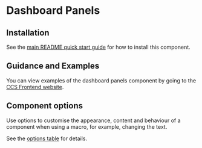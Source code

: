 # Dashboard Panels

## Installation

See the [main README quick start guide](https://github.com/tim-s-ccs/ts-ccs-frontend#quick-start) for how to install this component.

## Guidance and Examples
You can view examples of the dashboard panels component by going to the [CCS Frontend website](https://ts-ccs-frontend.herokuapp.com/components/dashboard-panels).

## Component options

Use options to customise the appearance, content and behaviour of a component when using a macro, for example, changing the text.

See the [options table](https://ts-ccs-frontend.herokuapp.com/components/dashboard-panels/options) for details.
